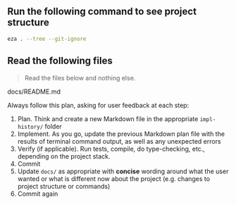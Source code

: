 ## Run the following command to see project structure

```bash
eza . --tree --git-ignore
```

## Read the following files

> Read the files below and nothing else.

docs/README.md

Always follow this plan, asking for user feedback at each step:

1. Plan. Think and create a new Markdown file in the appropriate `impl-history/` folder
2. Implement. As you go, update the previous Markdown plan file with the results of terminal command output, as well as any unexpected errors
3. Verify (if applicable). Run tests, compile, do type-checking, etc., depending on the project stack.
4. Commit
5. Update `docs/` as appropriate with **concise** wording around what the user wanted or what is different now about the project (e.g. changes to project structure or commands)
6. Commit again
